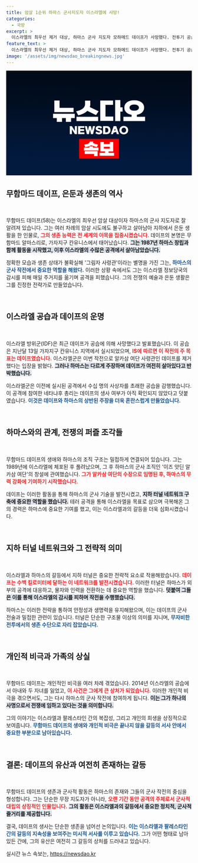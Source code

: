 ```yaml
---
title: 암살 1순위 하마스 군사지도자 이스라엘에 사망!
categories:
  - 국방
excerpt: >
  이스라엘의 최우선 제거 대상, 하마스 군사 지도자 모하메드 데이프가 사망했다. 전투기 공습으로 제거된 데이프는 20년간 지하 생활 속에서 7차례 암살 시도를 피한 그림자 사령관으로, 그의 죽음은 중동 정세에 큰 파장을 일으킬 전망이다.
feature_text: >
  이스라엘의 최우선 제거 대상, 하마스 군사 지도자 모하메드 데이프가 사망했다. 전투기 공습으로 제거된 데이프는 20년간 지하 생활 속에서 7차례 암살 시도를 피한 그림자 사령관으로, 그의 죽음은 중동 정세에 큰 파장을 일으킬 전망이다.
image: '/assets/img/newsdao_breakingnews.jpg'
---
```


<p><img src="/assets/img/newsdao_breakingnews.jpg" alt="koreaapp 속보" /></p>

<h2 data-ke-size="size26">무함마드 데이프, 은둔과 생존의 역사</h2>

<p data-ke-size="size16">&nbsp;</p>

<p>무함마드 데이프(58)는 이스라엘의 최우선 암살 대상이자 하마스의 군사 지도자로 잘 알려져 있습니다. 그는 여러 차례의 암살 시도에도 불구하고 살아남아 지하에서 은둔 생활을 한 인물로, <b><span style="color: #ee2323;">그의 생존 능력은 전 세계의 이목을 집중시켰습니다.</span></b> 데이프의 본명은 무함마드 알마스리로, 가자지구 칸유니스에서 태어났습니다. <b><span style="background-color: #21538527;">그는 1987년 하마스 창립과 함께 활동을 시작했고, 이후 이스라엘의 수많은 공격에서 살아남았습니다.</span></b></p>

<p>정확한 모습과 생존 상태가 불확실해 '그림자 사령관'이라는 별명을 가진 그는, <b><span style="color: #1a5490;">하마스의 군사 작전에서 중요한 역할을 해왔다.</span></b> 이러한 상황 속에서도 그는 이스라엘 정보당국의 감시를 피해 매일 주거지를 옮기며 공격을 피했습니다. 그의 전쟁의 예술과 은둔 생활은 그를 진정한 전략가로 만들었습니다.</p>

<p data-ke-size="size16">&nbsp;</p>

<h2 data-ke-size="size26">이스라엘 공습과 데이프의 운명</h2>

<p data-ke-size="size16">&nbsp;</p>

<p>이스라엘 방위군(IDF)은 최근 데이프가 공습에 의해 사망했다고 발표했습니다. 이 공습은 지난달 13일 가자지구 칸유니스 지역에서 실시되었으며, <b><span style="color: #ee2323;">IS에 따르면 이 작전의 주 목표는 데이프였습니다.</span></b> 이스라엘군은 이번 작전으로 알카삼 여단 사령관인 데이프를 제거했다는 입장을 밝혔다. <b><span style="background-color: #21538527;">그러나 하마스는 다르게 주장하며 데이프가 여전히 살아있다고 반박했습니다.</span></b></p>

<p>이스라엘군은 이전에 실시된 공격에서 수십 명의 사상자를 초래한 공습을 감행했습니다. 이 공격에 참여한 네타냐후 총리는 데이프의 생사 여부가 아직 확인되지 않았다고 덧붙였습니다. <b><span style="color: #1a5490;">이것은 데이프와 하마스의 상반된 주장을 더욱 혼란스럽게 만들었습니다.</span></b> </p>

<p data-ke-size="size16">&nbsp;</p>

<h2 data-ke-size="size26">하마스와의 관계, 전쟁의 퍼즐 조각들</h2>

<p data-ke-size="size16">&nbsp;</p>

<p>무함마드 데이프의 생애와 하마스의 조직 구조는 밀접하게 연결되어 있습니다. 그는 1989년에 이스라엘에 체포된 후 풀려났으며, 그 후 하마스의 군사 조직인 '이즈 앗딘 알카삼 여단'의 창설에 관여했습니다. <b><span style="color: #ee2323;">그가 알카삼 여단의 수장으로 임명된 후, 하마스의 무력 강화에 기여하기 시작했습니다.</span></b> </p>

<p>데이프는 이러한 활동을 통해 하마스의 군사 기술을 발전시켰고, <b><span style="background-color: #21538527;">지하 터널 네트워크 구축에 중요한 역할을 했습니다.</span></b> 테러 공격을 통해 이스라엘을 목표로 삼으며 극복해온 그의 경력은 하마스에 중요한 기여를 했고, 이는 이스라엘과의 갈등을 더욱 심화시켰습니다.</p>

<p data-ke-size="size16">&nbsp;</p>

<h2 data-ke-size="size26">지하 터널 네트워크와 그 전략적 의미</h2>

<p data-ke-size="size16">&nbsp;</p>

<p>이스라엘과 하마스의 갈등에서 지하 터널은 중요한 전략적 요소로 작용해왔습니다. <b><span style="color: #ee2323;">데이프는 수백 킬로미터에 달하는 이 네트워크를 발전시켰습니다.</span></b> 이러한 터널은 하마스가 외부의 공격에 대응하고, 물자와 인력을 전환하는 데 중요한 역할을 했습니다. <b><span style="background-color: #21538527;">덧붙여 그들은 이를 통해 이스라엘의 감시를 피하며 작전을 수행했습니다.</span></b></p>

<p>하마스는 이러한 전략을 통하여 안정성과 생명력을 유지해왔으며, 이는 데이프의 군사 전술과 밀접한 관련이 있습니다. 터널은 단순한 구조물 이상의 의미를 지니며, <b><span style="color: #1a5490;">무자비한 전투에서의 생존 수단으로 자리 잡았습니다.</span></b> </p>

<p data-ke-size="size16">&nbsp;</p>

<h2 data-ke-size="size26">개인적 비극과 가족의 상실</h2>

<p data-ke-size="size16">&nbsp;</p>

<p>무함마드 데이프는 개인적인 비극을 여러 차례 겪었습니다. 2014년 이스라엘의 공습에서 아내와 두 자녀를 잃었고, <b><span style="color: #ee2323;">이 사건은 그에게 큰 상처가 되었습니다.</span></b> 이러한 개인적 비극을 겪으면서도, 그는 다시 하마스의 군사 작전에 참여하게 됩니다. <b><span style="background-color: #21538527;">이는 그가 하나의 사명으로서 전쟁에 임하고 있다는 것을 의미합니다.</span></b></p>

<p>그의 이야기는 이스라엘과 팔레스타인 간의 복잡성, 그리고 개인의 희생을 상징적으로 보여줍니다. <b><span style="color: #1a5490;">무함마드 데이프의 생애와 개인적 비극은 끝나지 않을 갈등의 서사 안에서 중요한 부분으로 남아있습니다.</span></b> </p>

<p data-ke-size="size16">&nbsp;</p>

<h2 data-ke-size="size26">결론: 데이프의 유산과 여전히 존재하는 갈등</h2>

<p data-ke-size="size16">&nbsp;</p>

<p>무함마드 데이프의 생존과 군사적 활동은 하마스의 존재와 그들의 군사 작전의 중심을 형성합니다. 그는 단순한 무장 지도자가 아니라, <b><span style="color: #ee2323;">오랜 기간 동안 공격의 주체로서 군사적 대립의 상징적인 인물입니다.</span></b> <b><span style="background-color: #21538527;">그의 활동은 이스라엘과의 갈등에서 중요한 정치적, 군사적 줄거리를 제공합니다.</span></b></p>

<p>결국, 데이프의 생사는 단순한 생존을 넘어선 논의입니다. <b><span style="color: #1a5490;">이는 이스라엘과 팔레스타인 간의 갈등의 지속성을 보여주는 미시적 서사를 이루고 있습니다.</span></b> 그가 어떤 형태로 남아있든 간에, 그의 유산은 여전히 그 갈등의 상처를 드러내고 있습니다.</p>
실시간 뉴스 속보는, <a href="https://newsdao.kr" rel="dofollow">https://newsdao.kr</a>


